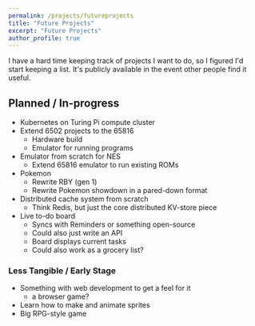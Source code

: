 ```yaml
---
permalink: /projects/futureprojects
title: "Future Projects"
excerpt: "Future Projects"
author_profile: true
---
```


I have a hard time keeping track of projects I want to do, so I figured I'd start keeping a list. It's publicly available in the event other people find it useful.

## Planned / In-progress

- Kubernetes on Turing Pi compute cluster
- Extend 6502 projects to the 65816
    - Hardware build
    - Emulator for running programs
- Emulator from scratch for NES
    - Extend 65816 emulator to run existing ROMs
- Pokemon
    - Rewrite RBY (gen 1)
    - Rewrite Pokemon showdown in a pared-down format
- Distributed cache system from scratch 
    - Think Redis, but just the core distributed KV-store piece
- Live to-do board
    - Syncs with Reminders or something open-source
    - Could also just write an API
    - Board displays current tasks
    - Could also work as a grocery list?

### Less Tangible / Early Stage

- Something with web development to get a feel for it
    - a browser game?
- Learn how to make and animate sprites
- Big RPG-style game
